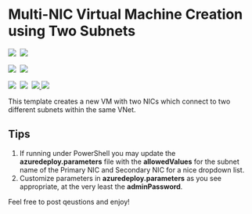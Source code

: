 # Multi-NIC Virtual Machine Creation using Two Subnets

<IMG SRC="https://azbotstorage.blob.core.windows.net/badges/101-1vm-2nics-2subnets-1vnet/PublicLastTestDate.svg" />&nbsp;
<IMG SRC="https://azbotstorage.blob.core.windows.net/badges/101-1vm-2nics-2subnets-1vnet/PublicDeployment.svg" />&nbsp;

<IMG SRC="https://azbotstorage.blob.core.windows.net/badges/101-1vm-2nics-2subnets-1vnet/FairfaxLastTestDate.svg" />&nbsp;
<IMG SRC="https://azbotstorage.blob.core.windows.net/badges/101-1vm-2nics-2subnets-1vnet/FairfaxDeployment.svg" />&nbsp;

<IMG SRC="https://azbotstorage.blob.core.windows.net/badges/101-1vm-2nics-2subnets-1vnet/BestPracticeResult.svg" />&nbsp;
<IMG SRC="https://azbotstorage.blob.core.windows.net/badges/101-1vm-2nics-2subnets-1vnet/CredScanResult.svg" />&nbsp;
<a href="https://portal.azure.com/#create/Microsoft.Template/uri/https%3A%2F%2Fraw.githubusercontent.com%2FAzure%2Fazure-quickstart-templates%2Fmaster%2F101-1vm-2nics-2subnets-1vnet%2Fazuredeploy.json" target="_blank">
    <img src="http://azuredeploy.net/deploybutton.png"/>
</a>
<a href="http://armviz.io/#/?load=https%3A%2F%2Fraw.githubusercontent.com%2FAzure%2Fazure-quickstart-templates%2Fmaster%2F101-1vm-2nics-2subnets-1vnet%2Fazuredeploy.json" target="_blank">
    <img src="http://armviz.io/visualizebutton.png"/>
</a>


This template creates a new VM with two NICs which connect to two different subnets within the same VNet.

## Tips
1. If running under PowerShell you may update the **azuredeploy.parameters** file with the **allowedValues** for the subnet name of the Primary NIC and Secondary NIC for a nice dropdown list.
2. Customize parameters in **azuredeploy.parameters** as you see appropriate, at the very least the **adminPassword**.

Feel free to post qeustions and enjoy!
